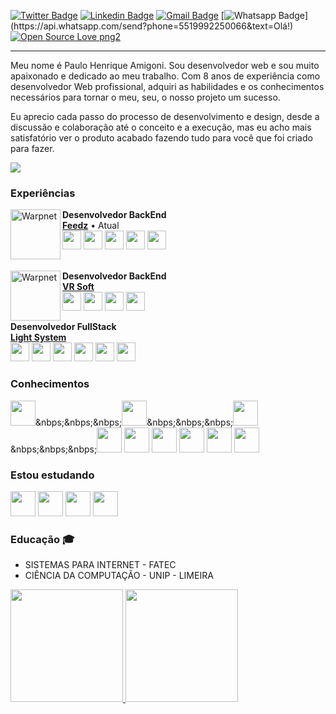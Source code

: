

<p align="center">
   
[![Twitter Badge](https://img.shields.io/badge/-@pauloamigoni-1ca0f1?style=flat-square&labelColor=1ca0f1&logo=twitter&logoColor=white&link=https://twitter.com/pauloamigoni)](https://twitter.com/pauloamigoni) [![Linkedin Badge](https://img.shields.io/badge/-PauloAmigoni-blue?style=flat-square&logo=Linkedin&logoColor=white&link=https://www.linkedin.com/in/paulo-henrique-amigoni-a7076732/)](https://www.linkedin.com/in/paulo-henrique-amigoni-a7076732/) [![Gmail Badge](https://img.shields.io/badge/-paulo.amigoni@gmail.com-c14438?style=flat-square&logo=Gmail&logoColor=white&link=mailto:paulo.amigoni@gmail.com)](mailto:paulo.amigoni@gmail.com) [![Whatsapp Badge](https://img.shields.io/badge/-Whatsapp-4CA143?style=flat-square&labelColor=4CA143&logo=whatsapp&logoColor=white&link=https://api.whatsapp.com/send?phone=5519992250066&text=Olá!)](https://api.whatsapp.com/send?phone=5519992250066&text=Olá!)  [![Open Source Love png2](https://badges.frapsoft.com/os/v2/open-source.png?v=103)](https://github.com/ellerbrock/open-source-badges/)

</p>

<p align="center">
   <hr/>
</p>


Meu nome é Paulo Henrique Amigoni. Sou desenvolvedor web e sou muito apaixonado e dedicado ao meu trabalho. Com 8 anos de experiência como desenvolvedor Web profissional, adquiri as habilidades e os conhecimentos necessários para tornar o meu, seu, o nosso projeto um sucesso.

Eu aprecio cada passo do processo de desenvolvimento e design, desde a discussão e colaboração até o conceito e a execução, mas eu acho mais satisfatório ver o produto acabado fazendo tudo para você que foi criado para fazer.

<p align="left">
   <img src="http://img.shields.io/static/v1?label=WEB&message=DEVELOPER&color=RED&style=for-the-badge"/>
</p>


### Experiências

[<img align="left" height="auto" width="80px" alt="Warpnet" src="https://www.feedz.com.br/assets/img/growth/totvs.webp"/>](https://www.feedz.com.br/)

**Desenvolvedor BackEnd** \
[**Feedz**](https://www.feedz.com.br/) • Atual 
<br/>
<img src="https://cdn.jsdelivr.net/gh/devicons/devicon/icons/php/php-plain.svg" width="30" height="30" />  <img src="https://cdn.jsdelivr.net/gh/devicons/devicon/icons/laravel/laravel-plain-wordmark.svg" width="30" height="30" />  <img src="https://cdn.jsdelivr.net/gh/devicons/devicon/icons/mysql/mysql-original-wordmark.svg" width="30" height="30" />  <img src="https://cdn.jsdelivr.net/gh/devicons/devicon/icons/javascript/javascript-original.svg" width="30" height="30" />  <img src="https://cdn.jsdelivr.net/gh/devicons/devicon/icons/vuejs/vuejs-original-wordmark.svg" width="30" height="30" /> \
<br/>


[<img align="left" height="auto" width="80px" alt="Warpnet" src="https://www.vrsoft.com.br/storage/settings/May2021/lZA5eprMiWbhXfVBCF39.png"/>](https://www.vrsoft.com.br/)

**Desenvolvedor BackEnd** \
[**VR Soft**](https://www.vrsoft.com.br/) 
<br/>
<img src="https://cdn.jsdelivr.net/gh/devicons/devicon/icons/php/php-plain.svg" width="30" height="30" />  <img src="https://cdn.jsdelivr.net/gh/devicons/devicon/icons/mysql/mysql-original-wordmark.svg" width="30" height="30" />  <img src="https://cdn.jsdelivr.net/gh/devicons/devicon/icons/javascript/javascript-original.svg" width="30" height="30" />  <img src="https://cdn.jsdelivr.net/gh/devicons/devicon/icons/vuejs/vuejs-original-wordmark.svg" width="30" height="30" /> 
<br/>

**Desenvolvedor FullStack** \
[**Light System**](https://www.lightsystemsoft.com.br/)
<br/>
<img src="https://cdn.jsdelivr.net/gh/devicons/devicon/icons/php/php-plain.svg" width="30" height="30" />  <img src="https://cdn.jsdelivr.net/gh/devicons/devicon/icons/mysql/mysql-original-wordmark.svg" width="30" height="30" />  <img src="https://cdn.jsdelivr.net/gh/devicons/devicon/icons/javascript/javascript-original.svg" width="30" height="30" />  <img src="https://cdn.jsdelivr.net/gh/devicons/devicon/icons/jquery/jquery-original-wordmark.svg" width="30" height="30" /> <img src="https://cdn.jsdelivr.net/gh/devicons/devicon/icons/codeigniter/codeigniter-plain-wordmark.svg" width="30" height="30" />  <img src="https://cdn.jsdelivr.net/gh/devicons/devicon/icons/postgresql/postgresql-original-wordmark.svg" width="30" height="30" /> 
<br/>


### Conhecimentos

<img src="https://cdn.jsdelivr.net/gh/devicons/devicon/icons/php/php-plain.svg" width="40" height="40" />&nbps;&nbps;&nbps;<img src="https://cdn.jsdelivr.net/gh/devicons/devicon/icons/html5/html5-original-wordmark.svg" width="40" height="40" />&nbps;&nbps;&nbps;<img src="https://cdn.jsdelivr.net/gh/devicons/devicon/icons/css3/css3-original-wordmark.svg" width="40" height="40" />&nbps;&nbps;&nbps;<img src="https://cdn.jsdelivr.net/gh/devicons/devicon/icons/javascript/javascript-original.svg" width="40" height="40" /> <img src="https://cdn.jsdelivr.net/gh/devicons/devicon/icons/jquery/jquery-original-wordmark.svg" width="40" height="40" /> <img src="https://cdn.jsdelivr.net/gh/devicons/devicon/icons/codeigniter/codeigniter-plain-wordmark.svg" width="40" height="40" /> <img src="https://cdn.jsdelivr.net/gh/devicons/devicon/icons/laravel/laravel-plain-wordmark.svg" width="40" height="40" />  <img src="https://cdn.jsdelivr.net/gh/devicons/devicon/icons/mysql/mysql-original-wordmark.svg" width="40" height="40" /> <img src="https://cdn.jsdelivr.net/gh/devicons/devicon/icons/postgresql/postgresql-original-wordmark.svg" width="40" height="40" />

### Estou estudando

<img src="https://cdn.jsdelivr.net/gh/devicons/devicon/icons/typescript/typescript-original.svg"  width="40" height="40" /> <img src="https://cdn.jsdelivr.net/gh/devicons/devicon/icons/vuejs/vuejs-original-wordmark.svg" width="40" height="40" /> <img src="https://cdn.jsdelivr.net/gh/devicons/devicon/icons/react/react-original-wordmark.svg" width="40" height="40" /> <img src="https://cdn.jsdelivr.net/gh/devicons/devicon/icons/nodejs/nodejs-original-wordmark.svg" width="40" height="40" /> 
          

### Educação  :mortar_board:
- SISTEMAS PARA INTERNET - FATEC 
- CIÊNCIA DA COMPUTAÇÃO - UNIP - LIMEIRA

<div>
<a href="https://github.com/pauloamigoni">
<img height="180em" src="https://github-readme-stats.vercel.app/api/top-langs/?username=pauloamigoni&layout=compact&langs_count=7&theme=dracula"/>
<img height="180em" src="https://github-readme-stats.vercel.app/api?username=pauloamigoni&show_icons=true&theme=dracula&include_all_commits=true&count_private=true"/>
</div>
